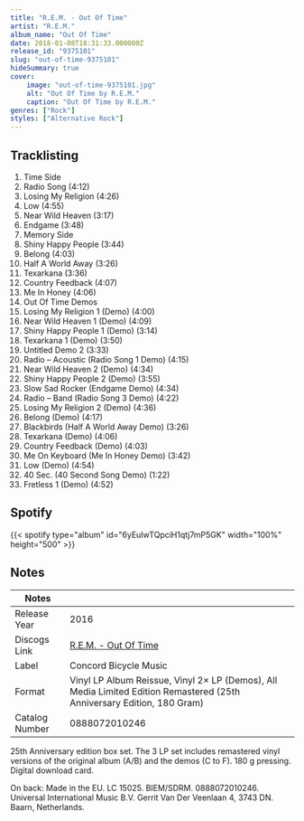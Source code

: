 ```yaml
---
title: "R.E.M. - Out Of Time"
artist: "R.E.M."
album_name: "Out Of Time"
date: 2018-01-08T18:31:33.000000Z
release_id: "9375101"
slug: "out-of-time-9375101"
hideSummary: true
cover:
    image: "out-of-time-9375101.jpg"
    alt: "Out Of Time by R.E.M."
    caption: "Out Of Time by R.E.M."
genres: ["Rock"]
styles: ["Alternative Rock"]
---
```


## Tracklisting
1. Time Side
2. Radio Song (4:12)
3. Losing My Religion (4:26)
4. Low (4:55)
5. Near Wild Heaven (3:17)
6. Endgame (3:48)
7. Memory Side
8. Shiny Happy People (3:44)
9. Belong (4:03)
10. Half A World Away (3:26)
11. Texarkana (3:36)
12. Country Feedback (4:07)
13. Me In Honey (4:06)
14. Out Of Time Demos
15. Losing My Religion 1 (Demo) (4:00)
16. Near Wild Heaven 1 (Demo) (4:09)
17. Shiny Happy People 1 (Demo) (3:14)
18. Texarkana 1 (Demo) (3:50)
19. Untitled Demo 2 (3:33)
20. Radio – Acoustic (Radio Song 1 Demo) (4:15)
21. Near Wild Heaven 2 (Demo) (4:34)
22. Shiny Happy People 2 (Demo) (3:55)
23. Slow Sad Rocker (Endgame Demo) (4:34)
24. Radio – Band (Radio Song 3 Demo) (4:22)
25. Losing My Religion 2 (Demo) (4:36)
26. Belong (Demo) (4:17)
27. Blackbirds (Half A World Away Demo) (3:26)
28. Texarkana (Demo) (4:06)
29. Country Feedback (Demo) (4:03)
30. Me On Keyboard (Me In Honey Demo) (3:42)
31. Low (Demo) (4:54)
32. 40 Sec. (40 Second Song Demo) (1:22)
33. Fretless 1 (Demo) (4:52)


## Spotify
{{< spotify type="album" id="6yEuIwTQpciH1qtj7mP5GK" width="100%" height="500" >}}



## Notes
| Notes          |             |
| ---------------| ----------- |
| Release Year   | 2016 |
| Discogs Link   | [R.E.M. - Out Of Time](https://www.discogs.com/release/9375101-REM-Out-Of-Time) |
| Label          | Concord Bicycle Music |
| Format         | Vinyl LP Album Reissue, Vinyl 2× LP (Demos), All Media Limited Edition Remastered (25th Anniversary Edition, 180 Gram) |
| Catalog Number | 0888072010246 |

25th Anniversary edition box set. The 3 LP set includes remastered vinyl versions of the original album (A/B) and the demos (C to F). 180 g pressing. Digital download card.

On back:
Made in the EU. LC 15025. BIEM/SDRM. 0888072010246. Universal International Music B.V. Gerrit Van Der Veenlaan 4, 3743 DN. Baarn, Netherlands.
